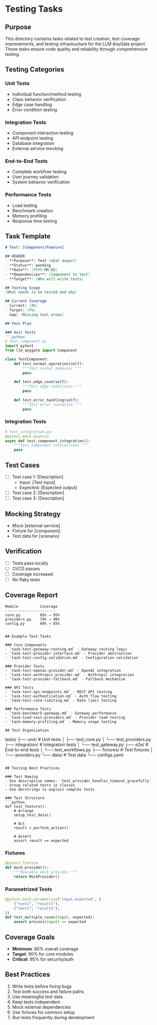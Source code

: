 # Testing Tasks

## Purpose

This directory contains tasks related to test creation, test coverage improvements, and testing infrastructure for the LLM AnyGate project. These tasks ensure code quality and reliability through comprehensive testing.

## Testing Categories

### Unit Tests
- Individual function/method testing
- Class behavior verification
- Edge case handling
- Error condition testing

### Integration Tests
- Component interaction testing
- API endpoint testing
- Database integration
- External service mocking

### End-to-End Tests
- Complete workflow testing
- User journey validation
- System behavior verification

### Performance Tests
- Load testing
- Benchmark creation
- Memory profiling
- Response time testing

## Task Template

```markdown
# Test: [Component/Feature]

## HEADER
- **Purpose**: Test [what aspect]
- **Status**: pending
- **Date**: [YYYY-MM-DD]
- **Dependencies**: [Component to test]
- **Target**: [Who will write tests]

## Testing Scope
[What needs to be tested and why]

## Current Coverage
- Current: [X%]
- Target: [Y%]
- Gap: [Missing test areas]

## Test Plan

### Unit Tests
```python
# test_component.py
import pytest
from llm_anygate import Component

class TestComponent:
    def test_normal_operation(self):
        """Test normal behavior."""
        pass
    
    def test_edge_case(self):
        """Test edge conditions."""
        pass
    
    def test_error_handling(self):
        """Test error scenarios."""
        pass
```

### Integration Tests
```python
# test_integration.py
@pytest.mark.asyncio
async def test_component_integration():
    """Test component interactions."""
    pass
```

## Test Cases
- [ ] Test case 1: [Description]
  - Input: [Test input]
  - Expected: [Expected output]
- [ ] Test case 2: [Description]
- [ ] Test case 3: [Description]

## Mocking Strategy
- Mock [external service]
- Fixture for [component]
- Test data for [scenario]

## Verification
- [ ] Tests pass locally
- [ ] CI/CD passes
- [ ] Coverage increased
- [ ] No flaky tests

## Coverage Report
```
Module          Coverage
-----------------------
core.py         85% → 95%
providers.py    70% → 90%
config.py       60% → 85%
```
```

## Example Test Tasks

### Core Components
- `task-test-gateway-routing.md` - Gateway routing logic
- `task-test-provider-interface.md` - Provider abstraction
- `task-test-config-validation.md` - Configuration validation

### Provider Tests
- `task-test-openai-provider.md` - OpenAI integration
- `task-test-anthropic-provider.md` - Anthropic integration
- `task-test-provider-fallback.md` - Fallback mechanism

### API Tests
- `task-test-api-endpoints.md` - REST API testing
- `task-test-authentication.md` - Auth flow testing
- `task-test-rate-limiting.md` - Rate limit testing

### Performance Tests
- `task-benchmark-gateway.md` - Gateway performance
- `task-load-test-providers.md` - Provider load testing
- `task-memory-profiling.md` - Memory usage testing

## Test Organization

```
tests/
├── unit/           # Unit tests
│   ├── test_core.py
│   └── test_providers.py
├── integration/    # Integration tests
│   └── test_gateway.py
├── e2e/           # End-to-end tests
│   └── test_workflows.py
├── fixtures/      # Test fixtures
│   └── providers.py
└── data/          # Test data
    └── configs.yaml
```

## Testing Best Practices

### Test Naming
- Use descriptive names: `test_provider_handles_timeout_gracefully`
- Group related tests in classes
- Use docstrings to explain complex tests

### Test Structure
```python
def test_feature():
    # Arrange
    setup_test_data()
    
    # Act
    result = perform_action()
    
    # Assert
    assert result == expected
```

### Fixtures
```python
@pytest.fixture
def mock_provider():
    """Reusable mock provider."""
    return MockProvider()
```

### Parametrized Tests
```python
@pytest.mark.parametrize("input,expected", [
    ("test1", "result1"),
    ("test2", "result2"),
])
def test_multiple_cases(input, expected):
    assert process(input) == expected
```

## Coverage Goals

- **Minimum**: 80% overall coverage
- **Target**: 90% for core modules
- **Critical**: 95% for security/auth

## Best Practices

1. Write tests before fixing bugs
2. Test both success and failure paths
3. Use meaningful test data
4. Keep tests independent
5. Mock external dependencies
6. Use fixtures for common setup
7. Run tests frequently during development